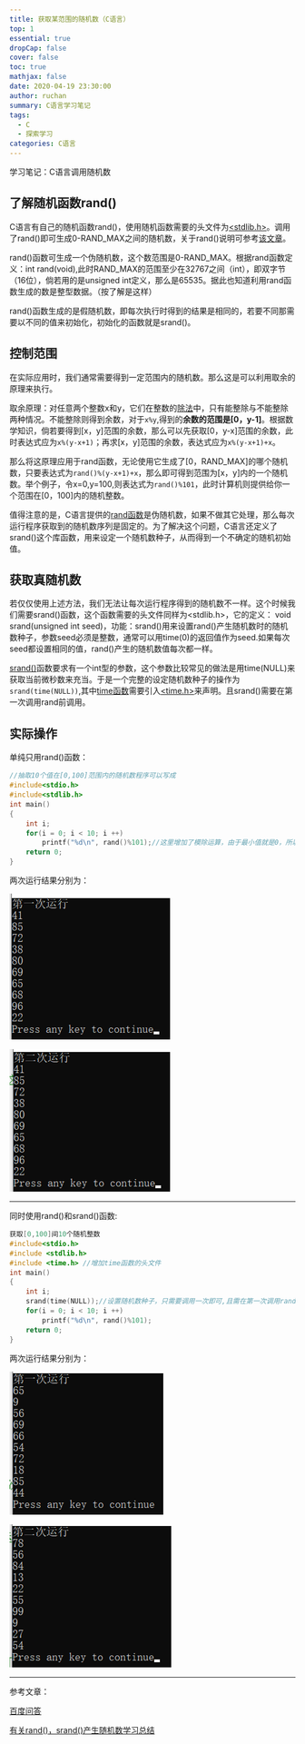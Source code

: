 ```yaml
---
title: 获取某范围的随机数（C语言）
top: 1
essential: true
dropCap: false
cover: false
toc: true
mathjax: false
date: 2020-04-19 23:30:00
author: ruchan
summary: C语言学习笔记 
tags: 
  - C
  - 探索学习
categories: C语言
---
```


学习笔记：C语言调用随机数

<!-- more -->

## 了解随机函数rand()

C语言有自己的随机函数rand()，使用随机函数需要的头文件为[<stdlib.h>](https://baike.baidu.com/item/stdlib.h/10370777?fr=aladdin)。调用了rand()即可生成0-RAND_MAX之间的随机数，关于rand()说明可参考[该文章](https://www.cnblogs.com/guihailiuli/p/4154416.html)。     

rand()函数可生成一个伪随机数，这个数范围是0-RAND_MAX。根据rand函数定义：int rand(void),此时RAND_MAX的范围至少在32767之间（int），即双字节（16位），倘若用的是unsigned int定义，那么是65535。据此也知道利用rand函数生成的数是整型数据。（按了解是这样）

rand()函数生成的是假随机数，即每次执行时得到的结果是相同的，若要不同那需要以不同的值来初始化，初始化的函数就是srand()。

## 控制范围

在实际应用时，我们通常需要得到一定范围内的随机数。那么这是可以利用取余的原理来执行。

取余原理：对任意两个整数x和y，它们在整数的[除法](https://baike.baidu.com/item/除法/6280598)中，只有能整除与不能整除两种情况。不能整除则得到余数，对于`x%y`,得到的**余数的范围是[0，y-1]**。根据数学知识，倘若要得到[x，y]范围的余数，那么可以先获取[0，y-x]范围的余数，此时表达式应为`x%(y-x+1)`；再求[x，y]范围的余数，表达式应为`x%(y-x+1)+x`。

那么将这原理应用于rand函数，无论使用它生成了[0，RAND_MAX]的哪个随机数，只要表达式为`rand()%(y-x+1)+x`，那么即可得到范围为[x，y]内的一个随机数。举个例子，令x=0,y=100,则表达式为`rand()%101`，此时计算机则提供给你一个范围在[0，100]内的随机整数。

值得注意的是，C语言提供的[rand函数](https://baike.baidu.com/item/rand()/3002042?fromtitle=rand函数&fromid=5916603&fr=aladdin)是伪随机数，如果不做其它处理，那么每次运行程序获取到的随机数序列是固定的。为了解决这个问题，C语言还定义了srand()这个库函数，用来设定一个随机数种子，从而得到一个不确定的随机初始值。

## 获取真随机数

若仅仅使用上述方法，我们无法让每次运行程序得到的随机数不一样。这个时候我们需要srand()函数，这个函数需要的头文件同样为<stdlib.h>，它的定义： void srand(unsigned int seed)，功能：srand()用来设置rand()产生随机数时的随机数种子，参数seed必须是整数，通常可以用time(0)的返回值作为seed.如果每次seed都设置相同的值，rand()产生的随机数值每次都一样。

[srand()](https://baike.baidu.com/item/srand/796881?fr=aladdin)函数要求有一个int型的参数，这个参数比较常见的做法是用time(NULL)来获取当前微秒数来充当。于是一个完整的设定随机数种子的操作为`srand(time(NULL))`,其中[time函数](https://www.baidu.com/s?wd=time函数&tn=SE_PcZhidaonwhc_ngpagmjz&rsv_dl=gh_pc_zhidao)需要引入[<time.h>](https://baike.baidu.com/item/time.h/4429250?fr=aladdin)来声明。且srand()需要在第一次调用rand前调用。

## 实际操作

单纯只用rand()函数：

```c
//抽取10个值在[0,100]范围内的随机数程序可以写成
#include<stdio.h>
#include<stdlib.h>
int main()
{
    int i;
    for(i = 0; i < 10; i ++)
        printf("%d\n", rand()%101);//这里增加了模除运算，由于最小值就是0，所以不需要加法了。
    return 0;
}
```

两次运行结果分别为：

![rand1](获取某范围的随机数/rand1.png "仅使用函数rand")

![rand2](获取某范围的随机数/rand2.png "仅使用函数rand")

---

同时使用rand()和srand()函数:

```c
获取[0,100]间10个随机整数
#include<stdio.h>
#include <stdlib.h>
#include <time.h> //增加time函数的头文件
int main()
{
    int i;    
    srand(time(NULL));//设置随机数种子，只需要调用一次即可,且需在第一次调用rand()前调用。     
    for(i = 0; i < 10; i ++)
        printf("%d\n", rand()%101);         
    return 0;
}
```

两次运行结果分别为：

![srand1](获取某范围的随机数/srand1.png "同时使用函数rand与函数srand")

![srand2](获取某范围的随机数/srand2.png "同时使用函数rand与函数srand")

---

参考文章：

[百度问答](https://zhidao.baidu.com/question/1174510994098432459.html)

[有关rand()，srand()产生随机数学习总结](https://www.cnblogs.com/guihailiuli/p/4154416.html)
